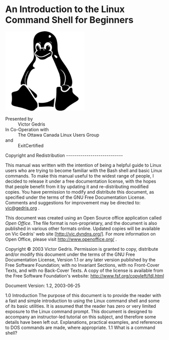 An Introduction to the Linux Command Shell for Beginners
========================================================

<img alt="Linux Symbol" src="pics/linux-symbol.jpg" title="Tux" width="50%">

<dl> 
  <dt>Presented by  </dt>
    <dd>Victor Gedris  </dd>
  <dt>In Co-Operation with  </dt>
    <dd>The Ottawa Canada Linux Users Group  </dd>
  <dt>and  </dt>
    <dd>ExitCertified  </dd>
</dl>

<div style="page-break-before: always">
Copyright and Redistribution
----------------------------

This manual was written with the intention of being a helpful guide to Linux users who are trying to become familiar with the Bash shell and basic Linux commands.
To make this manual useful to the widest range of people, I decided to release it under a free documentation license, with the hopes that people benefit from it by updating
it and re-distributing modified copies.
You have permission to modify and distribute this document, as specified under the terms of the GNU Free Documentation License. 
Comments and suggestions for improvement may be directed to: vic@gedris.org .

This document was created using an Open Source office application called *Open Office*. The file format is non-proprietary, and the document is also published in various other formats online.
Updated copies will be available on Vic Gedris' web site [http://vic.dyndns.org/].
For more information on Open Office, please visit http://www.openoffice.org/ .

Copyright © 2003 Victor Gedris. Permission is granted to copy, distribute and/or modify this document under the terms of the GNU Free Documentation License, Version 1.1 or any later version published by the Free Software Foundation; with no Invariant Sections, with no Front-Cover Texts, and with no Back-Cover Texts.
A copy of the license is available from the Free Software Foundation's website: http://www.fsf.org/copyleft/fdl.html

Document Version:  1.2, 2003-06-25
</div>

1.0
Introduction
The
purpose
of
this
document
is to
provide
the
reader
with
a fast
and
simple
introduction
to
using
the
Linux
command
shell
and
some
of
its
basic
utilities.
It is assumed
that
the
reader
has
zero
or
very
limited
exposure
to
the
Linux
command
prompt.
This
document
is designed
to
accompany
an
instructor-led
tutorial
on
this
subject,
and
therefore
some
details
have
been
left
out.
Explanations,
practical examples, and references to DOS commands are made, where appropriate.
1.1
What is a command shell?
